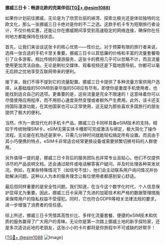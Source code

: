 **挪威三日卡：畅游北欧的完美伴侣[[TG💪+ @esim1088](https://t.me/s/esim1088)]**

如果你计划前往挪威，无论是为了欣赏壮丽的峡湾、探索北极光还是体验独特的北欧文化，那么一张挪威三日卡绝对是你的不二之选。这款手机卡专为短期旅行者设计，不仅价格实惠，还能让你在挪威期间享受到高速稳定的网络连接，确保你在任何地方都能保持在线状态。

首先，让我们来谈谈这张卡的核心优势——性价比。对于预算有限的旅行者来说，选择一张合适的手机卡至关重要。挪威三日卡以其低廉的价格和丰富的流量套餐吸引了众多游客。相比传统的漫游服务，这张卡的费用几乎可以忽略不计，而且流量使用更加灵活自由。无论是刷社交媒体、观看视频还是下载地图导航，你都可以毫无后顾之忧地享受互联网带来的便利。

接下来，我们不得不提到它的流量配置。挪威三日卡提供了多种流量方案供用户选择，从基础版的500MB到豪华版的5GB应有尽有。即使你是重度手机使用者，也能找到适合自己的选项。更重要的是，这些流量是完全不限速的！这意味着你可以尽情使用应用程序，而不用担心速度突然变慢或者额外产生费用。此外，该卡还支持国际漫游功能，在其他国家也可以正常使用，这无疑为那些喜欢多国旅行的朋友提供了极大的便利。

当然，作为一款现代化的手机卡产品，挪威三日卡同样具备eSIM技术的支持。相较于传统物理SIM卡，eSIM无需实体卡槽即可完成激活与绑定，极大简化了操作流程。无论是在机场还是家中，只需几分钟时间就能轻松搞定所有设置。而且由于其小巧便携的特点，eSIM卡非常适合经常更换设备或需要频繁切换号码的人群使用。

另外值得一提的是，挪威三日卡背后的服务团队也非常专业且贴心。他们不仅提供详尽的产品说明文档，还会通过邮件或电话解答客户疑问，并及时处理各种突发状况。例如，在某些特殊情况下（如信号不佳），他们会主动联系用户询问情况并协助解决问题。这种以人为本的服务理念让每位使用者都感到安心舒适。

最后但同样重要的是安全性问题。我们知道，在当今这个数字化时代，个人信息保护显得尤为重要。因此，挪威三日卡采用了先进的加密技术和严格的数据管理措施来保障用户的隐私权益不受侵犯。同时，它也符合GDPR等相关法律法规的要求，进一步增强了消费者的信任感。

综上所述，挪威三日卡凭借其高性价比、多样化流量套餐、便捷的eSIM技术和优质的服务赢得了广大用户的青睐。无论你是第一次踏上挪威土地的新手探险家，还是多次造访此地的老朋友，这张小小的卡片都将是你旅程中不可或缺的好帮手！

[[TG💪+ @esim1088](https://t.me/s/esim1088) ![Image](https://i.postimg.cc/4NQfJmqS/Snipaste-2025-05-13-00-14-12.png)]